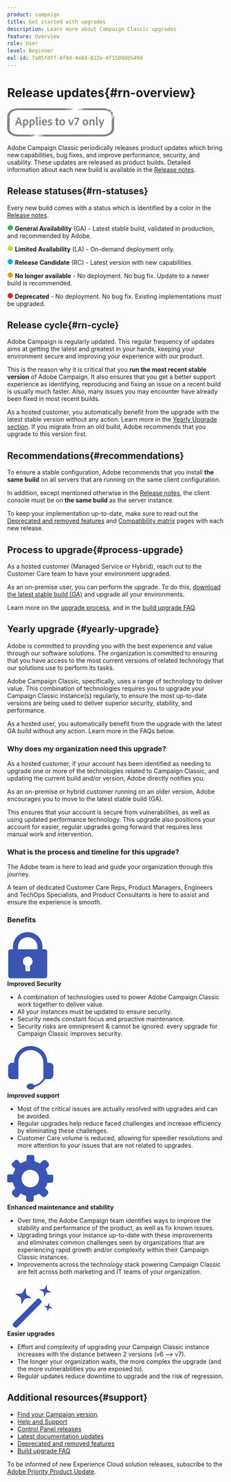 ```yaml
---
product: campaign
title: Get started with upgrades
description: Learn more about Campaign Classic upgrades
feature: Overview
role: User
level: Beginner
exl-id: 7a05fdff-8f9d-4e8d-812e-0f1509db5499
---
```

# Release updates{#rn-overview}

![](../../assets/v7-only.svg)

Adobe Campaign Classic periodically releases product updates which bring new capabilities, bug fixes, and improve performance, security, and usability. These updates are released as product builds. Detailed information about each new build is available in the [Release notes](latest-release.md).

## Release statuses{#rn-statuses}

Every new build comes with a status which is identified by a color in the [Release notes](latest-release.md). 

![](assets/do-not-localize/green3.png) **General Availability** (GA) - Latest stable build, validated in production, and recommended by Adobe. 

![](assets/do-not-localize/limited3.png) **Limited Availability** (LA) - On-demand deployment only.

![](assets/do-not-localize/blue3.png) **Release Candidate** (RC) - Latest version with new capabilities.

![](assets/do-not-localize/orange3.png) **No longer available** - No deployment. No bug fix. Update to a newer build is recommended.

![](assets/do-not-localize/red3.png) **Deprecated** - No deployment. No bug fix. Existing implementations must be upgraded.

## Release cycle{#rn-cycle}

Adobe Campaign is regularly updated. This regular frequency of updates aims at getting the latest and greatest in your hands, keeping your environment secure and improving your experience with our product.

This is the reason why it is critical that you **run the most recent stable version** of Adobe Campaign. It also ensures that you get a better support experience as identifying, reproducing and fixing an issue on a recent build is usually much faster. Also, many issues you may encounter have already been fixed in most recent builds.

As a hosted customer, you automatically benefit from the upgrade with the latest stable version without any action. Learn more in the [Yearly Upgrade section](#yearly-upgrade). If you migrate from an old build, Adobe recommends that you upgrade to this version first.

## Recommendations{#recommendations}

To ensure a stable configuration, Adobe recommends that you install **the same build** on all servers that are running on the same client configuration.

In addition, except mentioned otherwise in the [Release notes](latest-release.md), the client console must be on **the same build** as the server instance.

To keep your implementation up-to-date, make sure to read out the [Deprecated and removed features](../../rn/using/deprecated-features.md) and [Compatibility matrix](../../rn/using/compatibility-matrix.md) pages with each new release.

## Process to upgrade{#process-upgrade}

As a hosted customer (Managed Service or Hybrid), reach out to the Customer Care team to have your environment upgraded.

As an on-premise user, you can perform the upgrade. To do this, [download the latest stable build (GA)](https://experience.adobe.com/#/downloads/content/software-distribution/en/campaign.html) and upgrade all your environments. 

Learn more on the [upgrade process](../../production/using/build-upgrade.md), and in the [build upgrade FAQ](../../platform/using/faq-build-upgrade.md).

## Yearly upgrade {#yearly-upgrade}

Adobe is committed to providing you with the best experience and value through our software solutions. The organization is committed to ensuring that you have access to the most current versions of related technology that our solutions use to perform its tasks.

Adobe Campaign Classic, specifically, uses a range of technology to deliver value. This combination of technologies requires you to upgrade your Campaign Classic instance(s) regularly, to ensure the most up-to-date versions are being used to deliver superior security, stability, and performance.

As a hosted user, you automatically benefit from the upgrade with the latest GA build without any action. Learn more in the FAQs below.

### Why does my organization need this upgrade?

As a hosted customer, if your account has been identified as needing to upgrade one or more of the technologies related to Campaign Classic, and updating the current build and/or version, Adobe directly notifies you.

As an on-premise or hybrid customer running on an older version, Adobe encourages you to move to the latest stable build (GA).

This ensures that your account is secure from vulnerabilities, as well as using updated performance technology. This upgrade also positions your account for easier, regular upgrades going forward that requires less manual work and intervention.

### What is the process and timeline for this upgrade?

The Adobe team is here to lead and guide your organization through this journey.

A team of dedicated Customer Care Reps, Product Managers, Engineers and TechOps Specialists, and Product Consultants is here to assist and ensure the experience is smooth.

### Benefits

<tr>
  <td>
      <img alt="Security" src="assets/do-not-localize/security.png"/>
    <div>
    <strong>Improved Security</strong>
    </div>
    <ul>
    <li>A combination of technologies used to power Adobe Campaign Classic work together to deliver value.</li>
    <li>All your instances must be updated to ensure security.</li>
    <li>Security needs constant focus and proactive maintenance.</li>
    <li>Security risks are omnipresent & cannot be ignored: every upgrade for Campaign Classic improves security.</li>
    </ul>
  </td>
  
   <td>
      <img alt="Support" src="assets/do-not-localize/support.png" />
    <div>
    <strong>Improved support</strong>
    </div>
    <ul>
    <li>Most of the critical issues are actually resolved with upgrades and can be avoided.</li>
    <li>Regular upgrades help reduce faced challenges and increase efficiency by eliminating these challenges.</li>
    <li>Customer Care volume is reduced, allowing for speedier resolutions and more attention to your issues that are not related to upgrades.</li>
    </ul>
  </td>
</tr>

<tr>
  <td>
      <img alt="Maintenance" src="assets/do-not-localize/maintenance.png"/>
    <div>
    <strong>Enhanced maintenance and stability</strong>
    </div>
    <ul>
    <li>Over time, the Adobe Campaign team identifies ways to improve the stability and performance of the product, as well as fix known issues.</li>
    <li>Upgrading brings your instance up-to-date with these improvements and eliminates common challenges seen by organizations that are experiencing rapid growth and/or complexity within their Campaign Classic instances.</li>
    <li>Improvements across the technology stack powering Campaign Classic are felt across both marketing and IT teams of your organization.</li>
    </ul>
  </td>

   <td>
      <img alt="Build Upgrade" src="assets/do-not-localize/upgrades.png" />
    <div>
    <strong>Easier upgrades</strong>
    </a>
    </div>
    <ul>
    <li>Effort and complexity of upgrading your Campaign Classic instance increases with the distance between 2 versions (v6 --> v7).</li>
    <li>The longer your organization waits, the more complex the upgrade (and the more vulnerabilities you are exposed to).</li>
    <li>Regular updates reduce downtime to upgrade and the risk of regression.</li>
    </ul>
  </td>
</tr>
</table>

## Additional resources{#support}

* [Find your Campaign version](../../platform/using/launching-adobe-campaign.md#getting-your-campaign-version).
* [Help and Support](../../support.md)
* [Control Panel releases](https://experienceleague.adobe.com/docs/control-panel/using/release-notes.html)
* [Latest documentation updates](../../rn/using/documentation-updates.md)
* [Deprecated and removed features](../../rn/using/deprecated-features.md)
* [Build upgrade FAQ](../../platform/using/faq-build-upgrade.md)

To be informed of new Experience Cloud solution releases, subscribe to the [Adobe Priority Product Update](https://www.adobe.com/subscription/priority-product-update.html).
